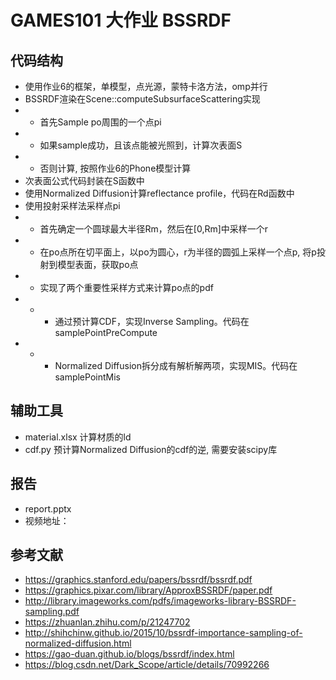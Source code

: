 # GAMES101 大作业 BSSRDF
## 代码结构
* 使用作业6的框架，单模型，点光源，蒙特卡洛方法，omp并行
* BSSRDF渲染在Scene::computeSubsurfaceScattering实现
* * 首先Sample po周围的一个点pi
* * 如果sample成功，且该点能被光照到，计算次表面S
* * 否则计算, 按照作业6的Phone模型计算
* 次表面公式代码封装在S函数中
* 使用Normalized Diffusion计算reflectance profile，代码在Rd函数中
* 使用投射采样法采样点pi
* * 首先确定一个圆球最大半径Rm，然后在[0,Rm]中采样一个r
* * 在po点所在切平面上，以po为圆心，r为半径的圆弧上采样一个点p, 将p投射到模型表面，获取po点
* * 实现了两个重要性采样方式来计算po点的pdf
* * * 通过预计算CDF，实现Inverse Sampling。代码在samplePointPreCompute
* * * Normalized Diffusion拆分成有解析解两项，实现MIS。代码在samplePointMis
## 辅助工具
* material.xlsx 计算材质的ld
* cdf.py 预计算Normalized Diffusion的cdf的逆, 需要安装scipy库
## 报告 
* report.pptx
* 视频地址：
## 参考文献
* https://graphics.stanford.edu/papers/bssrdf/bssrdf.pdf
* https://graphics.pixar.com/library/ApproxBSSRDF/paper.pdf
* http://library.imageworks.com/pdfs/imageworks-library-BSSRDF-sampling.pdf
* https://zhuanlan.zhihu.com/p/21247702
* http://shihchinw.github.io/2015/10/bssrdf-importance-sampling-of-normalized-diffusion.html
* https://gao-duan.github.io/blogs/bssrdf/index.html
* https://blog.csdn.net/Dark_Scope/article/details/70992266
